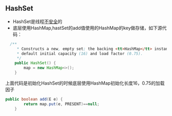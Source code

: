 ## HashSet
- HashSet是线程[不安全](../../../src/com/llh/advance/collection/SetTest.java)的
- 底层使用HashMap,hastSet的add值使用的HashMap的key做存储，如下源代码：
```java
  /**
     * Constructs a new, empty set; the backing <tt>HashMap</tt> instance has
     * default initial capacity (16) and load factor (0.75).
     */
    public HashSet() {
        map = new HashMap<>();
    }
```
上面代码是初始化HashSet的时候底层使用HashMap初始化长度16，0.75的加载因子
```java
public boolean add(E e) {
        return map.put(e, PRESENT)==null;
    }
```
